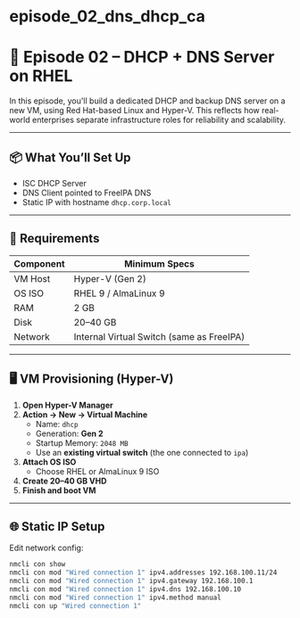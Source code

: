 # episode_02_dns_dhcp_ca

# 🧵 Episode 02 – DHCP + DNS Server on RHEL

In this episode, you'll build a dedicated DHCP and backup DNS server on a new VM, using Red Hat-based Linux and Hyper-V. This reflects how real-world enterprises separate infrastructure roles for reliability and scalability.

---

## 📦 What You’ll Set Up

- ISC DHCP Server
- DNS Client pointed to FreeIPA DNS
- Static IP with hostname `dhcp.corp.local`

---

## 🧰 Requirements

| Component         | Minimum Specs        |
|------------------|----------------------|
| VM Host          | Hyper-V (Gen 2)      |
| OS ISO           | RHEL 9 / AlmaLinux 9 |
| RAM              | 2 GB                 |
| Disk             | 20–40 GB             |
| Network          | Internal Virtual Switch (same as FreeIPA) |

---

## 🖥️ VM Provisioning (Hyper-V)

1. **Open Hyper-V Manager**
2. **Action → New → Virtual Machine**
   - Name: `dhcp`
   - Generation: **Gen 2**
   - Startup Memory: `2048 MB`
   - Use an **existing virtual switch** (the one connected to `ipa`)
3. **Attach OS ISO**
   - Choose RHEL or AlmaLinux 9 ISO
4. **Create 20–40 GB VHD**
5. **Finish and boot VM**

---

## 🌐 Static IP Setup

Edit network config:

```bash
nmcli con show
nmcli con mod "Wired connection 1" ipv4.addresses 192.168.100.11/24
nmcli con mod "Wired connection 1" ipv4.gateway 192.168.100.1
nmcli con mod "Wired connection 1" ipv4.dns 192.168.100.10
nmcli con mod "Wired connection 1" ipv4.method manual
nmcli con up "Wired connection 1"

